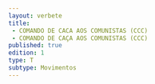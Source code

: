 ```yaml
---
layout: verbete
title:
 - COMANDO DE CACA AOS COMUNISTAS (CCC)
 - COMANDO DE CAÇA AOS COMUNISTAS (CCC)
published: true
edition: 1  
type: T
subtype: Movimentos
---
```



